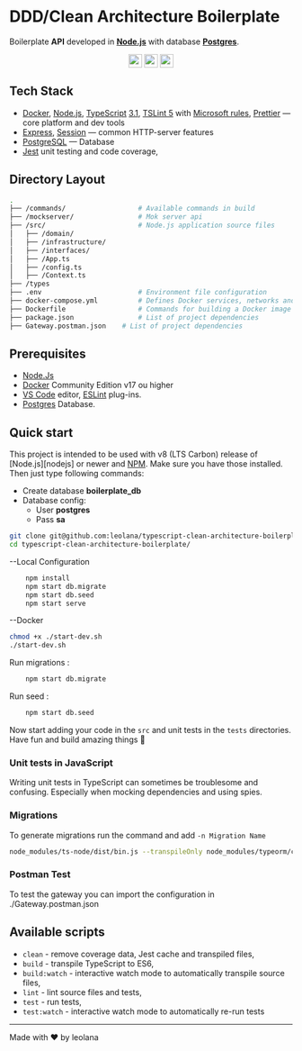 # DDD/Clean Architecture Boilerplate &nbsp;

 Boilerplate  **API** developed in **[Node.js][node]** with database 
**[Postgres][postgres]**.

<p align="center"><a href="https://www.postgresql.org"><img src="https://www.postgresql.org/media/img/about/press/elephant.png" height="24" align="top" /></a> 
<a href="https://www.docker.com"><img src="https://camo.githubusercontent.com/fa6d5c12609ed8a3ba1163b96f9e9979b8f59b0d/687474703a2f2f7765732e696f2f566663732f636f6e74656e74" height="24" align="top" /></a> 
<a href="https://nodejs.org/"><img src="https://nodejs.org/static/images/logos/nodejs-new-pantone-black.png" height="24" align="top" /></a> </p>


## Tech Stack

* [Docker][docker], [Node.js][node], [TypeScript][typescript] [3.1][typescript_31], [TSLint 5][tslint] with [Microsoft rules][tslint_microsoft_contrib], [Prettier][prettier] — core platform and dev tools
* [Express][express], [Session][session] — common HTTP-server features
* [PostgreSQL][pg] — Database
* [Jest][jest] unit testing and code coverage,


## Directory Layout

```bash
.
├── /commands/                  # Available commands in build
├── /mockserver/                # Mok server api
├── /src/                       # Node.js application source files
│   ├── /domain/
│   ├── /infrastructure/
│   ├── /interfaces/
│   ├── /App.ts
│   ├── /config.ts
│   ├── /Context.ts
├── /types
├── .env                        # Environment file configuration 
├── docker-compose.yml          # Defines Docker services, networks and volumes
├── Dockerfile                  # Commands for building a Docker image for production
├── package.json                # List of project dependencies
├── Gateway.postman.json    # List of project dependencies
```


## Prerequisites

* [Node.Js][node]
* [Docker][docker] Community Edition v17 ou higher
* [VS Code][code] editor, [ESLint][eslint] plug-ins.
* [Postgres][postgres] Database.


## Quick start

This project is intended to be used with v8 (LTS Carbon) release of [Node.js][nodejs] or newer and [NPM][npm]. Make sure you have those installed. Then just type following commands:

* Create database **boilerplate_db**
* Database config:
    * User **postgres**
    * Pass **sa**



```sh
git clone git@github.com:leolana/typescript-clean-architecture-boilerplate.git
cd typescript-clean-architecture-boilerplate/
```

--Local Configuration
```sh
    npm install
    npm start db.migrate
    npm start db.seed
    npm start serve
```

--Docker
```sh
chmod +x ./start-dev.sh
./start-dev.sh
```

Run migrations :
```sh
    npm start db.migrate
```

Run seed :
```sh
    npm start db.seed
```

Now start adding your code in the `src` and unit tests in the `tests` directories. Have fun and build amazing things 🚀

### Unit tests in JavaScript

Writing unit tests in TypeScript can sometimes be troublesome and confusing. Especially when mocking dependencies and using spies.

### Migrations
To generate migrations run the command and add `-n Migration Name`

```sh
node_modules/ts-node/dist/bin.js --transpileOnly node_modules/typeorm/cli.js migration:generate
```

### Postman Test
To test the gateway you can import the configuration in ./Gateway.postman.json


## Available scripts

+ `clean` - remove coverage data, Jest cache and transpiled files,
+ `build` - transpile TypeScript to ES6,
+ `build:watch` - interactive watch mode to automatically transpile source files,
+ `lint` - lint source files and tests,
+ `test` - run tests,
+ `test:watch` - interactive watch mode to automatically re-run tests

---
Made with ♥ by leolana

[winston]: https://github.com/winstonjs/winston
[node]: https://nodejs.org
[js]: https://developer.mozilla.org/docs/Web/JavaScript
[babel]: http://babeljs.io/
[postgres]: https://www.postgresql.org/
[pg]: https://www.postgresql.org/
[code]: https://code.visualstudio.com/
[eslint]:https://eslint.org
[docker]: https://www.docker.com/community-edition
[compose]: https://docs.docker.com/compose/
[mocha]:https://mochajs.org
[session]:https://github.com/expressjs/session
[typescript]:https://www.typescriptlang.org
[typescript_31]:https://www.typescriptlang.org
[tslint]:https://palantir.github.io/tslint
[tslint_microsoft_contrib]:https://github.com/Microsoft/tslint-microsoft-contrib
[express]:https://expressjs.com
[prettier]:https://github.com/prettier/prettier
[npm]:https://www.npmjs.com
[jest]:https://jestjs.io

